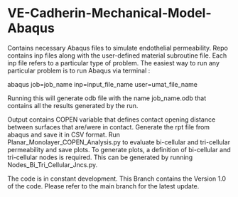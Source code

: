# VE-Cadherin-Mechanical-Model-Abaqus
Contains necessary Abaqus files to simulate endothelial permeability.
Repo contains inp files along with the user-defined material subroutine file. Each inp file refers to a particular type of problem.
The easiest way to run any particular problem is to run Abaqus via terminal : 

abaqus job=job_name inp=input_file_name user=umat_file_name

Running this will generate odb file with the name job_name.odb that contains all the results generated by the run. 

Output contains COPEN variable that defines contact opening distance between surfaces that are/were in contact. Generate the rpt file from abaqus and save it in CSV format. 
Run Planar_Monolayer_COPEN_Analysis.py to evaluate bi-cellular and tri-cellular permeability and save plots. To generate plots, a definition of bi-cellular and tri-cellular nodes is required.
This can be generated by running Nodes_Bi_Tri_Cellular_Jncs.py. 

The code is in constant development. This Branch contains the Version 1.0 of the code. Please refer to the main branch for the latest update. 

